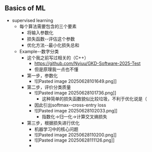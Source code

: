 ## Basics of ML 
- supervised learning
	- 每个算法需要包含的三个要素
		- 将输入参数化
		- 损失函数--评估这个参数
		- 优化方法--最小化损失总和
	- Example--数字分类
		- 这个我之前写过相关的（C++）
			- https://github.com/Nyiuu/GKD-Software-2025-Test
			- 但是原理我一点也不懂
		- 第一步，参数化
			- ![[Pasted image 20250628101649.png]]
		- 第二步，评价分类质量
			- ![[Pasted image 20250628101736.png]]
				- 这种简单的损失函数貌似比较垃圾，不利于优化说是（
			- 因此引出softmax--cross-entry loss
			- ![[Pasted image 20250628102033.png]]
				- 指数化->归一化->计算交叉熵损失
		- 第三步，根据损失进行优化
			- 机器学习中的核心问题 
			- ![[Pasted image 20250628110200.png]]
			- ![[Pasted image 20250628111126.png]]
			- 